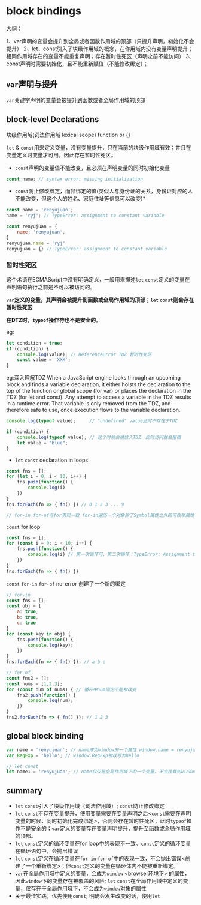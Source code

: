 # block bindings

大纲：

1、var声明的变量会提升到全局或者函数作用域的顶部（只提升声明，初始化不会提升）
2、let、const引入了块级作用域的概念，在作用域内没有变量声明提升；相同作用域存在的变量不能重复声明；存在暂时性死区（声明之前不能访问）
3、const声明时需要初始化，且不能重新赋值（不能修改绑定）；


## `var`声明与提升

`var`关键字声明的变量会被提升到函数或者全局作用域的顶部

## block-level Declarations

块级作用域(词法作用域 lexical scope) function or {}

`let` & `const`用来定义变量，没有变量提升，只在当前的块级作用域有效；并且在变量定义时变量才可用，因此存在暂时性死区。

* `const`声明的变量值不能改变，且必须在声明变量的同时初始化变量

```javascript
const name; // syntax error: missing initialization
```

* `const`防止修改绑定，而非绑定的值(类似人与身份证的关系，身份证对应的人不能改变，但这个人的姓名、家庭住址等信息可以改变)*

```javascript
const name = 'renyujuan';
name = 'ryj'; // TypeError: assignment to constant variable

const renyujuan = {
    name: 'renyujuan',
}
renyujuan.name = 'ryj'
renyujuan = {} // TypeError: assignment to constant variable
```

### 暂时性死区

这个术语在ECMAScript中没有明确定义，一般用来描述`let` `const`定义的变量在声明语句执行之前是不可以被访问的。

**`var`定义的变量，其声明会被提升到函数或全局作用域的顶部；`let` `const`则会存在暂时性死区**

**在DTZ时，`typeof`操作符也不是安全的。**

eg:
```javascript
let condition = true;
if (condition) {
    console.log(value); // ReferenceError TDZ 暂时性死区
    const value = 'XXX';
}
```

eg:深入理解TDZ
When a JavaScript engine looks through an upcoming block and finds a variable declaration, it either hoists the declaration to the top of the function or global scope (for var) or places the declaration in the TDZ (for let and const). Any attempt to access a variable in the TDZ results in a runtime error. That variable is only removed from the TDZ, and therefore safe to use, once execution flows to the variable declaration.
```javascript
console.log(typeof value);     // "undefined" value此时不存在于TDZ

if (condition) {
    console.log(typeof value); // 这个时候会被放入TDZ，此时访问就会报错
    let value = "blue";
}
```

* `let` `const` declaration in loops

```javascript
const fns = [];
for (let i = 0; i < 10; i++) {
    fns.push(function() {
        console.log(i)
    })
}
fns.forEach(fn => { fn() }) // 0 1 2 3 ... 9

// for-in for-of与for表现一致 for-in遍历一个对象除了Symbol属性之外的可枚举属性 for-of遍历可迭代对象(iterator)
```

`const` for loop
```javascript
const fns = [];
for (const i = 0; i < 10; i++) {
    fns.push(function() {
        console.log(i) // 第一次循环可，第二次循环：TypeError: Assignment to constant variable
    })
}
fns.forEach(fn => { fn() })
```

`const` `for-in` `for-of` no-error 创建了一个新的绑定
```javascript
// for-in
const fns = [];
const obj = {
    a: true,
    b: true,
    c: true
}
for (const key in obj) {
    fns.push(function() {
        console.log(key);
    })
}
fns.forEach(fn => { fn() }); // a b c

// for-of
const fns2 = [];
const nums = [1,2,3];
for (const num of nums) { // 循环中num绑定不能被改变
    fns2.push(function() {
        console.log(num);
    })
}
fns2.forEach(fn => { fn() }); // 1 2 3
```

## global block binding

```javascript
var name = 'renyujuan'; // name成为window的一个属性 window.name = renyujuan
var RegExp = 'hello'; // window.RegExp被改写为hello

// let const
let name1 = 'renyujuan'; // name仅仅是全局作用域下的一个变量，不会挂载到window下
```

## summary

- `let` `const`引入了块级作用域（词法作用域）; `const`防止修改绑定
- `let` `const`不存在变量提升，使用变量需要在变量声明之后<`const`需要在声明变量的时候，同时初始化完成绑定>，否则会存在暂时性死区<TDZ>，此时`typeof`操作不是安全的；`var`定义的变量存在变量声明提升，提升至函数或全局作用域的顶部。
- `let` `const`定义的循环变量在for loop中的表现不一致。`const`定义的循环变量在循环语句中，会抛出错误
- `let` `const`定义在循环变量在`for-in` `for-of`中的表现一致，不会抛出错误<创建了一个重新绑定>；但`const`定义的变量在循环体内不能被重新绑定。
- `var`在全局作用域中定义的变量，会成为`window` <browser环境下> 的属性，因此`window`下的变量存在被覆盖的风险; `let` `const`在全局作用域中定义的变量，仅存在于全局作用域下，不会成为`window`对象的属性
- 关于最佳实践，优先使用`const`; 明确会发生改变的话，使用`let`